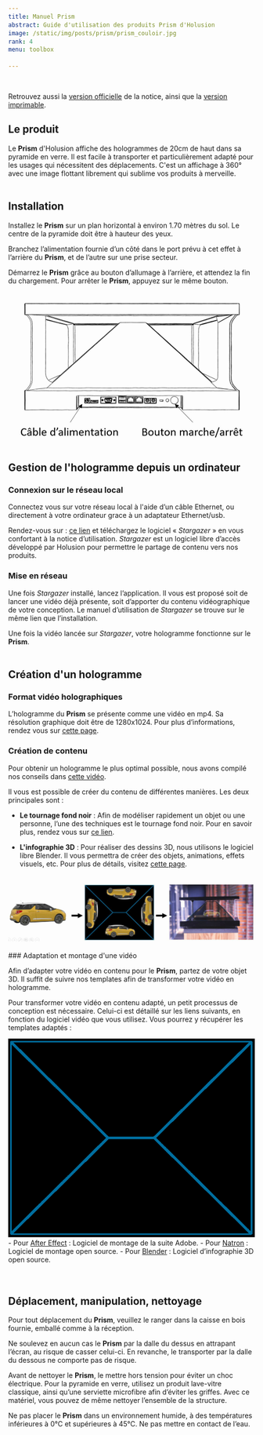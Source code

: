 ```yaml
---
title: Manuel Prism
abstract: Guide d'utilisation des produits Prism d'Holusion
image: /static/img/posts/prism/prism_couloir.jpg
rank: 4
menu: toolbox

---
```


<br />

Retrouvez aussi la <a href="/static/img/posts/prism/Notice_Officielle.pdf">version officielle</a> de la notice, ainsi que la <a href="/static/img/posts/prism/Notice_Imprimable.pdf">version imprimable</a>.


## Le produit

Le **Prism** d'Holusion affiche des hologrammes de 20cm de haut dans sa pyramide en verre. Il est facile à transporter et particulièrement adapté pour les usages qui nécessitent des déplacements. C'est un affichage à 360° avec une image flottant librement qui sublime vos produits à merveille.
<br />
<br />
## Installation

Installez le **Prism** sur un plan horizontal à environ 1.70 mètres du sol. Le centre de la pyramide doit être à hauteur des yeux.

Branchez l’alimentation fournie d’un côté dans le port prévu à cet effet à l’arrière du **Prism**, et de l’autre sur une prise secteur.

Démarrez le **Prism** grâce au bouton d’allumage à l’arrière, et attendez la fin du chargement.
Pour arrêter le **Prism**, appuyez sur le même bouton.
<br />
<br />
<center>
<img class="img-fluid" src="/static/img/posts/prism/Schema_prism.jpg" alt="Schéma Prism" width="459" height="280">
</center>
<br />

## Gestion de l'hologramme depuis un ordinateur

### Connexion sur le réseau local

Connectez vous sur votre réseau local à l'aide d’un câble Ethernet, ou directement à votre ordinateur grace à un adaptateur Ethernet/usb.

Rendez-vous sur :	 <a href="https://github.com/Holusion/stargazer">ce lien</a> et téléchargez le logiciel « *Stargazer* » en vous confortant à la notice d’utilisation.
*Stargazer* est un logiciel libre d’accès développé par Holusion pour permettre le partage de contenu vers nos produits.

### Mise en réseau

Une fois *Stargazer* installé, lancez l’application. Il vous est proposé soit de lancer une vidéo déjà présente, soit d’apporter du contenu vidéographique de votre conception. Le manuel d’utilisation de *Stargazer* se trouve sur le même lien que l’installation.

Une fois la vidéo lancée sur *Stargazer*, votre hologramme fonctionne sur le **Prism**.
<br />
<br />
## Création d'un hologramme

### Format vidéo holographiques

L’hologramme du **Prism** se présente comme une vidéo en mp4. Sa résolution graphique doit être de 1280x1024.
Pour plus d’informations, rendez vous sur <a href="/dev/fr/">cette page</a>.

### Création de contenu

Pour obtenir un hologramme le plus optimal possible, nous avons compilé nos conseils dans <a href="https://www.youtube.com/watch?v=l-0kverv6OA">cette vidéo</a>.

Il vous est possible de créer du contenu de différentes manières. Les deux principales sont :

- **Le tournage fond noir** :
Afin de modéliser rapidement un objet ou une personne, l’une des techniques est le tournage fond noir.
Pour en savoir plus, rendez vous sur <a href="/dev/fr/">ce lien</a>.

- **L'infographie 3D** :
Pour réaliser des dessins 3D, nous utilisons le logiciel libre Blender. Il vous permettra de créer des objets, animations, effets visuels, etc.
Pour plus de détails, visitez <a href="/dev/fr/tutorials/first-steps">cette page</a>.
<br />
<center>
<img class="img-fluid" src="/static/img/posts/prism/Infographie.jpg" alt="Passer d'un objet à un hologramme">
</center>
<br />
### Adaptation et montage d'une vidéo

Afin d’adapter votre vidéo en contenu pour le **Prism**, partez de votre objet 3D. Il suffit de suivre nos templates afin de transformer votre vidéo en hologramme.

Pour transformer votre vidéo en contenu adapté, un petit processus de conception est nécessaire. Celui-ci est détaillé sur les liens suivants, en fonction du logiciel vidéo que vous utilisez. Vous pourrez y récupérer les templates adaptés :


<img src="/static/img/posts/prism/Pyramide.png" alt="Format vidéo de la pyramide prism" class="img-fluid" />

<br />
- Pour <a href="/dev/fr/">After Effect</a> : Logiciel de montage de la suite Adobe.
- Pour <a href="/dev/fr/">Natron</a> : Logiciel de montage open source.
- Pour <a href="/dev/fr/tutorials/first-steps">Blender</a> : Logiciel d’infographie 3D open source.
<br />
<br />
<br />

## Déplacement, manipulation, nettoyage

Pour tout déplacement du **Prism**, veuillez le ranger dans la caisse en bois fournie, emballé comme à la réception.

Ne soulevez en aucun cas le **Prism** par la dalle du dessus en attrapant l’écran, au risque de casser celui-ci. En revanche, le transporter par la dalle du dessous ne comporte pas de risque.

Avant de nettoyer le **Prism**, le mettre hors tension pour éviter un choc électrique. Pour la pyramide en verre, utilisez un produit lave-vitre classique, ainsi qu’une serviette microfibre afin d’éviter les griffes. Avec ce matériel, vous pouvez de même nettoyer l’ensemble de la structure.

Ne pas placer le **Prism** dans un environnement humide, à des températures inférieures à 0°C et supérieures à 45°C. Ne pas mettre en contact de l’eau.

